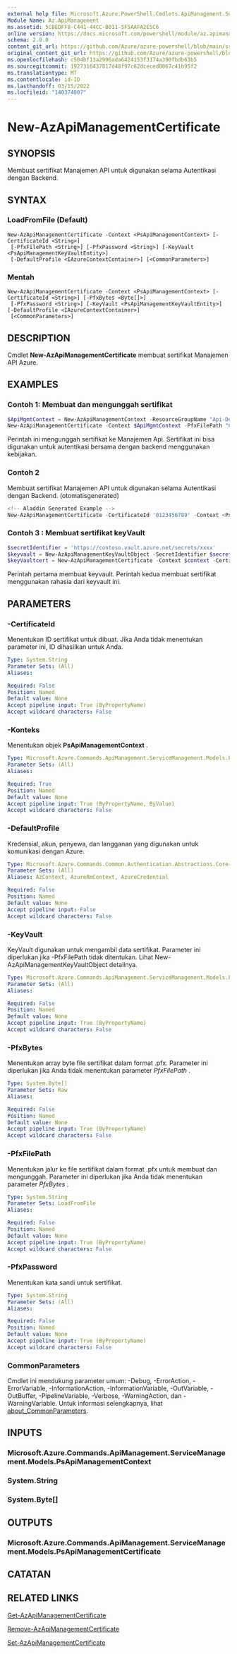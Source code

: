 ```yaml
---
external help file: Microsoft.Azure.PowerShell.Cmdlets.ApiManagement.ServiceManagement.dll-Help.xml
Module Name: Az.ApiManagement
ms.assetid: 5CBEDFF8-C441-44CC-B011-5F5AAFA2E5C6
online version: https://docs.microsoft.com/powershell/module/az.apimanagement/new-azapimanagementcertificate
schema: 2.0.0
content_git_url: https://github.com/Azure/azure-powershell/blob/main/src/ApiManagement/ApiManagement/help/New-AzApiManagementCertificate.md
original_content_git_url: https://github.com/Azure/azure-powershell/blob/main/src/ApiManagement/ApiManagement/help/New-AzApiManagementCertificate.md
ms.openlocfilehash: c504bf13a2996ada6424153f3174a390fbdb63b5
ms.sourcegitcommit: 1927316437817d48f97c62dceced0067c41b95f2
ms.translationtype: MT
ms.contentlocale: id-ID
ms.lasthandoff: 03/15/2022
ms.locfileid: "140374007"
---
```

# New-AzApiManagementCertificate

## SYNOPSIS
Membuat sertifikat Manajemen API untuk digunakan selama Autentikasi dengan Backend.

## SYNTAX

### LoadFromFile (Default)
```
New-AzApiManagementCertificate -Context <PsApiManagementContext> [-CertificateId <String>]
 [-PfxFilePath <String>] [-PfxPassword <String>] [-KeyVault <PsApiManagementKeyVaultEntity>]
 [-DefaultProfile <IAzureContextContainer>] [<CommonParameters>]
```

### Mentah
```
New-AzApiManagementCertificate -Context <PsApiManagementContext> [-CertificateId <String>] [-PfxBytes <Byte[]>]
 [-PfxPassword <String>] [-KeyVault <PsApiManagementKeyVaultEntity>] [-DefaultProfile <IAzureContextContainer>]
 [<CommonParameters>]
```

## DESCRIPTION
Cmdlet **New-AzApiManagementCertificate** membuat sertifikat Manajemen API Azure.

## EXAMPLES

### Contoh 1: Membuat dan mengunggah sertifikat
```powershell
$ApiMgmtContext = New-AzApiManagementContext -ResourceGroupName "Api-Default-WestUS" -ServiceName "contoso"
New-AzApiManagementCertificate -Context $ApiMgmtContext -PfxFilePath "C:\contoso\certificates\apimanagement.pfx" -PfxPassword "1111"
```

Perintah ini mengunggah sertifikat ke Manajemen Api. Sertifikat ini bisa digunakan untuk autentikasi bersama dengan backend menggunakan kebijakan.

### Contoh 2

Membuat sertifikat Manajemen API untuk digunakan selama Autentikasi dengan Backend. (otomatisgenerated)

```powershell
<!-- Aladdin Generated Example --> 
New-AzApiManagementCertificate -CertificateId '0123456789' -Context <PsApiManagementContext> -PfxFilePath 'C:\contoso\certificates\apimanagement.pfx' -PfxPassword '1111'
```

### Contoh 3 : Membuat sertifikat keyVault
```powershell
$secretIdentifier = 'https://contoso.vault.azure.net/secrets/xxxx'
$keyvault = New-AzApiManagementKeyVaultObject -SecretIdentifier $secretIdentifier 
$keyVaultcert = New-AzApiManagementCertificate -Context $context -CertificateId $kvcertId -KeyVault $keyvault
```

Perintah pertama membuat keyvault.
Perintah kedua membuat sertifikat menggunakan rahasia dari keyvault ini.

## PARAMETERS

### -CertificateId
Menentukan ID sertifikat untuk dibuat.
Jika Anda tidak menentukan parameter ini, ID dihasilkan untuk Anda.

```yaml
Type: System.String
Parameter Sets: (All)
Aliases:

Required: False
Position: Named
Default value: None
Accept pipeline input: True (ByPropertyName)
Accept wildcard characters: False
```

### -Konteks
Menentukan objek **PsApiManagementContext** .

```yaml
Type: Microsoft.Azure.Commands.ApiManagement.ServiceManagement.Models.PsApiManagementContext
Parameter Sets: (All)
Aliases:

Required: True
Position: Named
Default value: None
Accept pipeline input: True (ByPropertyName, ByValue)
Accept wildcard characters: False
```

### -DefaultProfile
Kredensial, akun, penyewa, dan langganan yang digunakan untuk komunikasi dengan Azure.

```yaml
Type: Microsoft.Azure.Commands.Common.Authentication.Abstractions.Core.IAzureContextContainer
Parameter Sets: (All)
Aliases: AzContext, AzureRmContext, AzureCredential

Required: False
Position: Named
Default value: None
Accept pipeline input: False
Accept wildcard characters: False
```

### -KeyVault
KeyVault digunakan untuk mengambil data sertifikat. Parameter ini diperlukan jika -PfxFilePath tidak ditentukan.
Lihat New-AzApiManagementKeyVaultObject detailnya.

```yaml
Type: Microsoft.Azure.Commands.ApiManagement.ServiceManagement.Models.PsApiManagementKeyVaultEntity
Parameter Sets: (All)
Aliases:

Required: False
Position: Named
Default value: None
Accept pipeline input: True (ByPropertyName)
Accept wildcard characters: False
```

### -PfxBytes
Menentukan array byte file sertifikat dalam format .pfx.
Parameter ini diperlukan jika Anda tidak menentukan parameter *PfxFilePath* .

```yaml
Type: System.Byte[]
Parameter Sets: Raw
Aliases:

Required: False
Position: Named
Default value: None
Accept pipeline input: True (ByPropertyName)
Accept wildcard characters: False
```

### -PfxFilePath
Menentukan jalur ke file sertifikat dalam format .pfx untuk membuat dan mengunggah.
Parameter ini diperlukan jika Anda tidak menentukan parameter *PfxBytes* .

```yaml
Type: System.String
Parameter Sets: LoadFromFile
Aliases:

Required: False
Position: Named
Default value: None
Accept pipeline input: True (ByPropertyName)
Accept wildcard characters: False
```

### -PfxPassword
Menentukan kata sandi untuk sertifikat.

```yaml
Type: System.String
Parameter Sets: (All)
Aliases:

Required: False
Position: Named
Default value: None
Accept pipeline input: True (ByPropertyName)
Accept wildcard characters: False
```

### CommonParameters
Cmdlet ini mendukung parameter umum: -Debug, -ErrorAction, -ErrorVariable, -InformationAction, -InformationVariable, -OutVariable, -OutBuffer, -PipelineVariable, -Verbose, -WarningAction, dan -WarningVariable. Untuk informasi selengkapnya, lihat [about_CommonParameters](http://go.microsoft.com/fwlink/?LinkID=113216).

## INPUTS

### Microsoft.Azure.Commands.ApiManagement.ServiceManagement.Models.PsApiManagementContext

### System.String

### System.Byte[]

## OUTPUTS

### Microsoft.Azure.Commands.ApiManagement.ServiceManagement.Models.PsApiManagementCertificate

## CATATAN

## RELATED LINKS

[Get-AzApiManagementCertificate](./Get-AzApiManagementCertificate.md)

[Remove-AzApiManagementCertificate](./Remove-AzApiManagementCertificate.md)

[Set-AzApiManagementCertificate](./Set-AzApiManagementCertificate.md)


